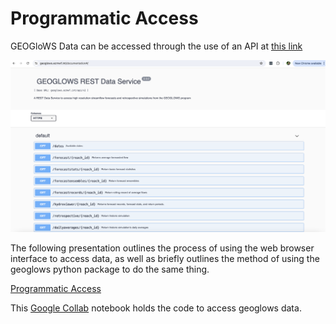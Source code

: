 # Programmatic Access

GEOGloWS Data can be accessed through the use of an API at [this link][1]

![image](image2.png)

The following presentation outlines the process of using the web browser interface to access data, as well as briefly outlines the 
method of using the geoglows python package to do the same thing. 

[Programmatic Access][2]

This [Google Collab][3] notebook holds the code to access geoglows data. 


[1]: https://geoglows.ecmwf.int/documentation#/default/get_dates
[2]: https://byu.sharepoint.com/:p:/r/sites/BYUHydroinformaticsLaboratory/Shared%20Documents/geoglows-training/GEOGLOWS%20Master%20Training%20Materials/Accessing%20GEOGLOWS%20Data/Programmatic%20Access%202.0.pptx?d=wb82414d8ae2640f0bb2bcb790a966b6d&csf=1&web=1&e=06SVks
[3]: https://colab.research.google.com/drive/13k9N87nwiA3GL0wYp4zNxIdj-lho0NLE


